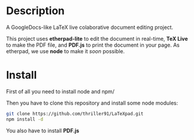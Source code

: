 # Description

A GoogleDocs-like LaTeX live colaborative document editing project.

This project uses **etherpad-lite** to edit the document in real-time, **TeX Live** to make the PDF file, and **PDF.js** to print the document in your page. As etherpad, we use **node** to make it *soon* possible.

# Install

First of all you need to install node and npm/

Then you have to clone this repository and install some node modules:
```bash
git clone https://github.com/thriller91/LaTeXpad.git
npm install -d
```
You also have to install **PDF.js**

